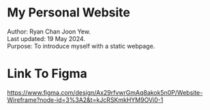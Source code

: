 # My Personal Website
Author:        Ryan Chan Joon Yew.  
Last updated:  19 May 2024.  
Purpose:       To introduce myself with a static webpage.  

# Link To Figma
https://www.figma.com/design/Ax29rfvwrGmAq8akok5n0P/Website-Wireframe?node-id=3%3A2&t=kJcRSKmkHYM9OVi0-1

